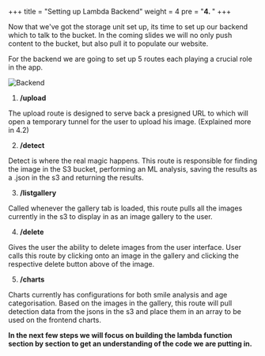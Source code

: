 
+++
title = "Setting up Lambda Backend"
weight = 4
pre = "<b>4. </b>"
+++

Now that we've got the storage unit set up, its time to set up our backend which to talk to the bucket. In the coming slides we will no only push content to the bucket, but also pull it to populate our website.

For the backend we are going to set up 5 routes each playing a crucial role in the app.

![Backend](/img/Backend.png)

1. **/upload**

The upload route is designed to serve back a presigned URL to which will open a temporary tunnel for the user to upload his image. (Explained more in 4.2)

2. **/detect**

Detect is where the real magic happens. This route is responsible for finding the image in the S3 bucket, performing an ML analysis, saving the results as a .json in the s3 and returning the results.

3. **/listgallery**

Called whenever the gallery tab is loaded, this route pulls all the images currently in the s3 to display in as an image gallery to the user.

4. **/delete**

Gives the user the ability to delete images from the user interface. User calls this route by clicking onto an image in the gallery and clicking the respective delete button above of the image.

5. **/charts**

Charts currently has configurations for both smile analysis and age categorisation. Based on the images in the gallery, this route will pull detection data from the jsons in the s3 and place them in an array to be used on the frontend charts.

**In the next few steps we will focus on building the lambda function section by section to get an understanding of the code we are putting in.**

